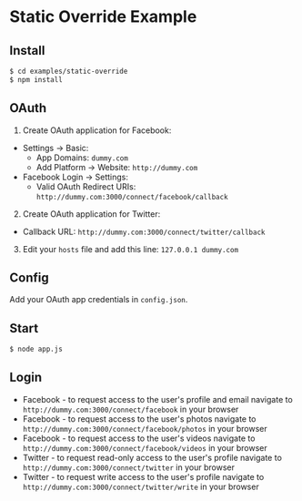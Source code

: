 
# Static Override Example


## Install

```bash
$ cd examples/static-override
$ npm install
```

## OAuth

1. Create OAuth application for Facebook:
  - Settings -> Basic:
    - App Domains: `dummy.com`
    - Add Platform -> Website: `http://dummy.com`
  - Facebook Login -> Settings:
    - Valid OAuth Redirect URIs: `http://dummy.com:3000/connect/facebook/callback`

2. Create OAuth application for Twitter:
  - Callback URL: `http://dummy.com:3000/connect/twitter/callback`

3. Edit your `hosts` file and add this line: `127.0.0.1 dummy.com`


## Config

Add your OAuth app credentials in `config.json`.


## Start

```bash
$ node app.js
```

## Login

- Facebook - to request access to the user's profile and email navigate to `http://dummy.com:3000/connect/facebook` in your browser
- Facebook - to request access to the user's photos navigate to `http://dummy.com:3000/connect/facebook/photos` in your browser
- Facebook - to request access to the user's videos navigate to `http://dummy.com:3000/connect/facebook/videos` in your browser
- Twitter - to request read-only access to the user's profile navigate to `http://dummy.com:3000/connect/twitter` in your browser
- Twitter - to request write access to the user's profile navigate to `http://dummy.com:3000/connect/twitter/write` in your browser
